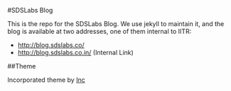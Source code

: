 #SDSLabs Blog

This is the repo for the SDSLabs Blog. We use jekyll to maintain it, and the blog is available at two addresses, one of them internal to IITR:

- <http://blog.sdslabs.co/>
- <http://blog.sdslabs.co.in/> (Internal Link)

##Theme

Incorporated theme by [Inc](https://sendtoinc.com/)